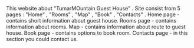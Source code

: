 This website about "TumarMOuntain Guest House" . Site consist from 5 pages : "Home" , "Rooms" , "Map" , "Book" , "Contacts" . 
Home page - contains short information about guest house.
Rooms page - contains information about rooms.
Map - contains information about route to guest house.
Book page - contains options to book room.
Contacts page - in this section you could contact us.
